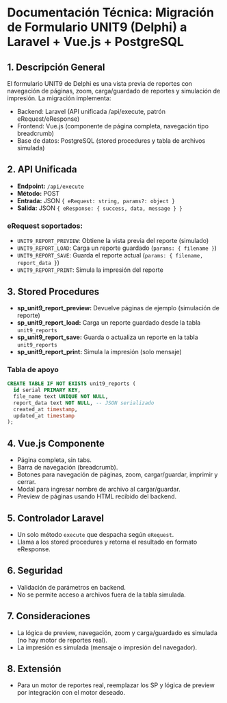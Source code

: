 # Documentación Técnica: Migración de Formulario UNIT9 (Delphi) a Laravel + Vue.js + PostgreSQL

## 1. Descripción General
El formulario UNIT9 de Delphi es una vista previa de reportes con navegación de páginas, zoom, carga/guardado de reportes y simulación de impresión. La migración implementa:
- Backend: Laravel (API unificada /api/execute, patrón eRequest/eResponse)
- Frontend: Vue.js (componente de página completa, navegación tipo breadcrumb)
- Base de datos: PostgreSQL (stored procedures y tabla de archivos simulada)

## 2. API Unificada
- **Endpoint:** `/api/execute`
- **Método:** POST
- **Entrada:** JSON `{ eRequest: string, params?: object }`
- **Salida:** JSON `{ eResponse: { success, data, message } }`

### eRequest soportados:
- `UNIT9_REPORT_PREVIEW`: Obtiene la vista previa del reporte (simulado)
- `UNIT9_REPORT_LOAD`: Carga un reporte guardado (`params: { filename }`)
- `UNIT9_REPORT_SAVE`: Guarda el reporte actual (`params: { filename, report_data }`)
- `UNIT9_REPORT_PRINT`: Simula la impresión del reporte

## 3. Stored Procedures
- **sp_unit9_report_preview:** Devuelve páginas de ejemplo (simulación de reporte)
- **sp_unit9_report_load:** Carga un reporte guardado desde la tabla `unit9_reports`
- **sp_unit9_report_save:** Guarda o actualiza un reporte en la tabla `unit9_reports`
- **sp_unit9_report_print:** Simula la impresión (solo mensaje)

### Tabla de apoyo
```sql
CREATE TABLE IF NOT EXISTS unit9_reports (
  id serial PRIMARY KEY,
  file_name text UNIQUE NOT NULL,
  report_data text NOT NULL, -- JSON serializado
  created_at timestamp,
  updated_at timestamp
);
```

## 4. Vue.js Componente
- Página completa, sin tabs.
- Barra de navegación (breadcrumb).
- Botones para navegación de páginas, zoom, cargar/guardar, imprimir y cerrar.
- Modal para ingresar nombre de archivo al cargar/guardar.
- Preview de páginas usando HTML recibido del backend.

## 5. Controlador Laravel
- Un solo método `execute` que despacha según `eRequest`.
- Llama a los stored procedures y retorna el resultado en formato eResponse.

## 6. Seguridad
- Validación de parámetros en backend.
- No se permite acceso a archivos fuera de la tabla simulada.

## 7. Consideraciones
- La lógica de preview, navegación, zoom y carga/guardado es simulada (no hay motor de reportes real).
- La impresión es simulada (mensaje o impresión del navegador).

## 8. Extensión
- Para un motor de reportes real, reemplazar los SP y lógica de preview por integración con el motor deseado.
